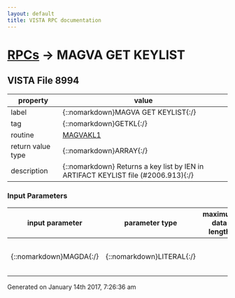 ```yaml
---
layout: default
title: VISTA RPC documentation
---
```




# [RPCs](TableOfContent.md) &#8594; MAGVA GET KEYLIST 


 ## VISTA File 8994
 property | value 
--- | --- 
 label | {::nomarkdown}MAGVA GET KEYLIST{:/}
 tag | {::nomarkdown}GETKL{:/}
 routine | [MAGVAKL1](http://code.osehra.org/dox/Routine_MAGVAKL1_source.html)
 return value type | {::nomarkdown}ARRAY{:/}
 description | {::nomarkdown} Returns a key list by IEN in ARTIFACT KEYLIST file (#2006.913){:/}

### Input Parameters

| input parameter | parameter type | maximum data length | required | description | 
| --- | --- | --- | --- | --- | 
| {::nomarkdown}MAGDA{:/} | {::nomarkdown}LITERAL{:/} |  | {::nomarkdown}true{:/} | {::nomarkdown}MAGDA = IEN in ARTIFACT KEYLIST file (#2006.913){:/} | 




 Generated on January 14th 2017, 7:26:36 am